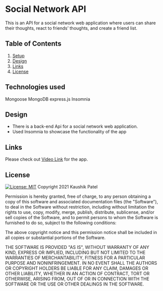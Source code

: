 # Social Network API

This is an API for a social network web application where users can share their thoughts, react to friends’ thoughts, and create a friend list.

## Table of Contents
1. [Setup](#setup)
2. [Design](#design)
3. [Links](#links)
4. [License](#license)


<a name="setup"></a>

## Technologies used

Mongoose
MongoDB
express.js
Insomnia


<a name="design"></a>

## Design

* There is a back-end Api for a social network web application.
* Used Insomnia to showcase the functionality of the app


<a name="links"></a>

## Links

Please check out [Video Link](https://youtu.be/QmF_iUONVvY) for the app.


<a name="license"></a>

## License
[![License: MIT](https://img.shields.io/badge/License-MIT-yellow.svg)](https://opensource.org/licenses/MIT)
Copyright 2021 Kaushik Patel

Permission is hereby granted, free of charge, to any person obtaining a copy of this software and associated documentation files (the "Software"), to deal in the Software without restriction, including without limitation the rights to use, copy, modify, merge, publish, distribute, sublicense, and/or sell copies of the Software, and to permit persons to whom the Software is furnished to do so, subject to the following conditions:

The above copyright notice and this permission notice shall be included in all copies or substantial portions of the Software.

THE SOFTWARE IS PROVIDED "AS IS", WITHOUT WARRANTY OF ANY KIND, EXPRESS OR IMPLIED, INCLUDING BUT NOT LIMITED TO THE WARRANTIES OF MERCHANTABILITY, FITNESS FOR A PARTICULAR PURPOSE AND NONINFRINGEMENT. IN NO EVENT SHALL THE AUTHORS OR COPYRIGHT HOLDERS BE LIABLE FOR ANY CLAIM, DAMAGES OR OTHER LIABILITY, WHETHER IN AN ACTION OF CONTRACT, TORT OR OTHERWISE, ARISING FROM, OUT OF OR IN CONNECTION WITH THE SOFTWARE OR THE USE OR OTHER DEALINGS IN THE SOFTWARE.

